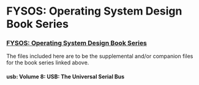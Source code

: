 # FYSOS: Operating System Design Book Series
### [FYSOS: Operating System Design Book Series](http://www.fysnet.net/osdesign_book_series.htm)

The files included here are to be the supplemental and/or companion files for the book series linked above.

#### usb:     Volume 8: USB: The Universal Serial Bus
